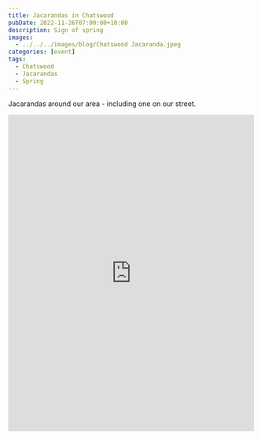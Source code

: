 ```yaml
---
title: Jacarandas in Chatswood
pubDate: 2022-11-26T07:00:00+10:00
description: Sign of spring
images:
  - ../../../images/blog/Chatswood Jacaranda.jpeg
categories: [event]
tags:
  - Chatswood
  - Jacarandas
  - Spring
---
```


Jacarandas around our area - including one on our street.

<iframe src="https://www.facebook.com/plugins/post.php?href=https%3A%2F%2Fwww.facebook.com%2Fchris1.tham%2Fposts%2Fpfbid027AEKba79sdJoHpgGmaxP8LH58Zo7L4ZcTRi5QB2zx9oGsRz6aqandWzigvLu4v18l&show_text=true&width=500" width="500" height="645" style="border:none;overflow:hidden" scrolling="no" frameborder="0" allowfullscreen="true" allow="autoplay; clipboard-write; encrypted-media; picture-in-picture; web-share"></iframe>
